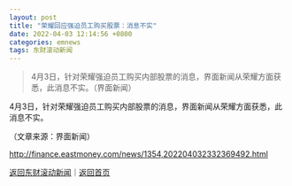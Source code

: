 ```yaml
---
layout: post
title: "荣耀回应强迫员工购买股票：消息不实"
date: 2022-04-03 12:14:56 +0800
categories: emnews
tags: 东财滚动新闻
---
```

> 4月3日，针对荣耀强迫员工购买内部股票的消息，界面新闻从荣耀方面获悉，此消息不实。（界面新闻）

<p>4月3日，针对荣耀强迫员工购买内部股票的消息，界面新闻从荣耀方面获悉，此消息不实。</p><p class="em_media">（文章来源：界面新闻）</p>

<http://finance.eastmoney.com/news/1354,202204032332369492.html>

[返回东财滚动新闻](//finews.withounder.com/emnews/)｜[返回首页](//finews.withounder.com/)